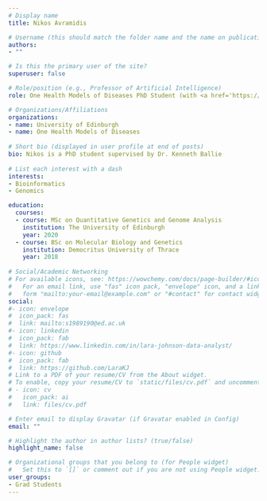 ```yaml
---
# Display name
title: Nikos Avramidis

# Username (this should match the folder name and the name on publications)
authors:
- ""

# Is this the primary user of the site?
superuser: false

# Role/position (e.g., Professor of Artificial Intelligence)
role: One Health Models of Diseases PhD Student (with <a href='https://www.ed.ac.uk/profile/dr-kenneth-baillie'>Kenneth Baillie</a>)

# Organizations/Affiliations
organizations:
- name: University of Edinburgh
- name: One Health Models of Diseases
 
# Short bio (displayed in user profile at end of posts)
bio: Nikos is a PhD student supervised by Dr. Kenneth Ballie
 
# List each interest with a dash
interests:
- Bioinformatics
- Genomics

education:
  courses:
  - course: MSc on Quantitative Genetics and Genome Analysis
    institution: The University of Edinburgh
    year: 2020
  - course: BSc on Molecular Biology and Genetics
    institution: Democritus University of Thrace
    year: 2018
 
# Social/Academic Networking
# For available icons, see: https://wowchemy.com/docs/page-builder/#icons
#   For an email link, use "fas" icon pack, "envelope" icon, and a link in the
#   form "mailto:your-email@example.com" or "#contact" for contact widget.
social:
#- icon: envelope
#  icon_pack: fas
#  link: mailto:s1989190@ed.ac.uk
#- icon: linkedin
#  icon_pack: fab
#  link: https://www.linkedin.com/in/lara-johnson-data-analyst/
#- icon: github
#  icon_pack: fab
#  link: https://github.com/LaraKJ
# Link to a PDF of your resume/CV from the About widget.
# To enable, copy your resume/CV to `static/files/cv.pdf` and uncomment the lines below.
# - icon: cv
#   icon_pack: ai
#   link: files/cv.pdf

# Enter email to display Gravatar (if Gravatar enabled in Config)
email: ""

# Highlight the author in author lists? (true/false)
highlight_name: false

# Organizational groups that you belong to (for People widget)
#   Set this to `[]` or comment out if you are not using People widget.
user_groups:
- Grad Students
---
```



